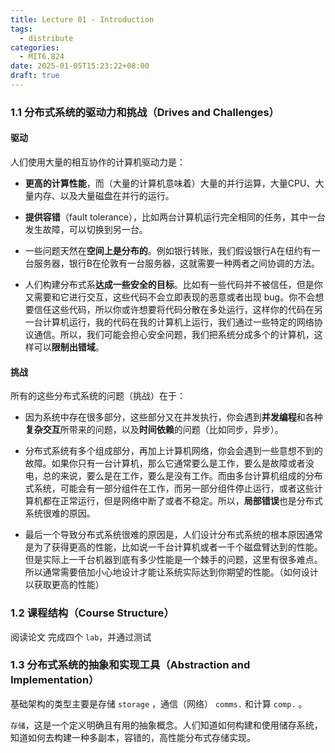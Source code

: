 ```yaml
---
title: Lecture 01 - Introduction
tags:
  - distribute
categories:
  - MIT6.824
date: 2025-01-05T15:23:22+08:00
draft: true
---
```

### 1.1 分布式系统的驱动力和挑战（Drives and Challenges）

#### 驱动

人们使用大量的相互协作的计算机驱动力是：

- **更高的计算性能**，而（大量的计算机意味着）大量的并行运算，大量CPU、大量内存、以及大量磁盘在并行的运行。
    
- **提供容错**（fault tolerance），比如两台计算机运行完全相同的任务，其中一台发生故障，可以切换到另一台。
    
- 一些问题天然在**空间上是分布的**。例如银行转账，我们假设银行A在纽约有一台服务器，银行B在伦敦有一台服务器，这就需要一种两者之间协调的方法。
    
- 人们构建分布式系**达成一些安全的目标**。比如有一些代码并不被信任，但是你又需要和它进行交互，这些代码不会立即表现的恶意或者出现 bug。你不会想要信任这些代码，所以你或许想要将代码分散在多处运行，这样你的代码在另一台计算机运行，我的代码在我的计算机上运行，我们通过一些特定的网络协议通信。所以，我们可能会担心安全问题，我们把系统分成多个的计算机，这样可以**限制出错域**。

#### 挑战

所有的这些分布式系统的问题（挑战）在于：

- 因为系统中存在很多部分，这些部分又在并发执行，你会遇到**并发编程**和各种**复杂交互**所带来的问题，以及**时间依赖**的问题（比如同步，异步）。
    
- 分布式系统有多个组成部分，再加上计算机网络，你会会遇到一些意想不到的故障。如果你只有一台计算机，那么它通常要么是工作，要么是故障或者没电，总的来说，要么是在工作，要么是没有工作。而由多台计算机组成的分布式系统，可能会有一部分组件在工作，而另一部分组件停止运行，或者这些计算机都在正常运行，但是网络中断了或者不稳定。所以，**局部错误**也是分布式系统很难的原因。
    
- 最后一个导致分布式系统很难的原因是，人们设计分布式系统的根本原因通常是为了获得更高的性能，比如说一千台计算机或者一千个磁盘臂达到的性能。但是实际上一千台机器到底有多少性能是一个棘手的问题，这里有很多难点。所以通常需要倍加小心地设计才能让系统实际达到你期望的性能。（如何设计以获取更高的性能）

### 1.2 课程结构（Course Structure）

阅读论文 完成四个 `lab`，并通过测试

### 1.3 分布式系统的抽象和实现工具（Abstraction and Implementation）

基础架构的类型主要是存储 `storage` ，通信（网络） `comms.` 和计算 `comp.` 。

`存储`，这是一个定义明确且有用的抽象概念。人们知道如何构建和使用储存系统，知道如何去构建一种多副本，容错的，高性能分布式存储实现。

